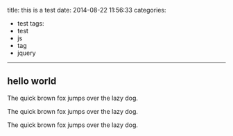 title: this is a test
date: 2014-08-22 11:56:33
categories:
- test
tags:
- test
- js
- tag
- jquery
---
## hello world

The quick brown fox jumps over the lazy dog.

The quick brown fox jumps over the lazy dog.

The quick brown fox jumps over the lazy dog.
